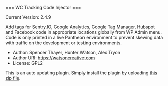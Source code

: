=== WC Tracking Code Injector ===

Current Version: 2.4.9

Add tags for Sentry.IO, Google Analytics, Google Tag Manager, Hubspot and Facebook code in appropriate locations globally from WP Admin menu. Code is only printed in a live Pantheon environment to prevent skewing data with traffic on the development or testing environments.
- Author: Spencer Thayer, Hunter Watson, Alex Tryon
- Author URI: https://watsoncreative.com
- License: GPL2

This is an auto updating plugin. Simply install the plugin by uploading [this zip file](https://github.com/Watson-Creative/wc-tracking-code-injector/archive/main.zip).